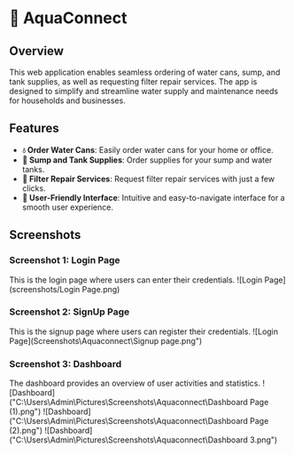 # 🌊 AquaConnect

## Overview
This web application enables seamless ordering of water cans, sump, and tank supplies, as well as requesting filter repair services. The app is designed to simplify and streamline water supply and maintenance needs for households and businesses.

## Features
- **💧 Order Water Cans**: Easily order water cans for your home or office.
- **🚰 Sump and Tank Supplies**: Order supplies for your sump and water tanks.
- **🔧 Filter Repair Services**: Request filter repair services with just a few clicks.
- **🌟 User-Friendly Interface**: Intuitive and easy-to-navigate interface for a smooth user experience.
  
## Screenshots

### Screenshot 1: Login Page
This is the login page where users can enter their credentials.
![Login Page](screenshots/Login Page.png)

### Screenshot 2: SignUp Page 
This is the signup page where users can register their credentials.
![Login Page](Screenshots\Aquaconnect\Signup page.png")

### Screenshot 3: Dashboard
The dashboard provides an overview of user activities and statistics.
![Dashboard]("C:\Users\Admin\Pictures\Screenshots\Aquaconnect\Dashboard Page (1).png")
![Dashboard]("C:\Users\Admin\Pictures\Screenshots\Aquaconnect\Dashboard Page (2).png")
![Dashboard]("C:\Users\Admin\Pictures\Screenshots\Aquaconnect\Dashboard 3.png")




